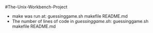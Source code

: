  #The-Unix-Workbench-Project
- make was run at:
guessinggame.sh makefile README.md
- The number of lines of code in *guessinggame.sh*:
guessinggame.sh makefile README.md
